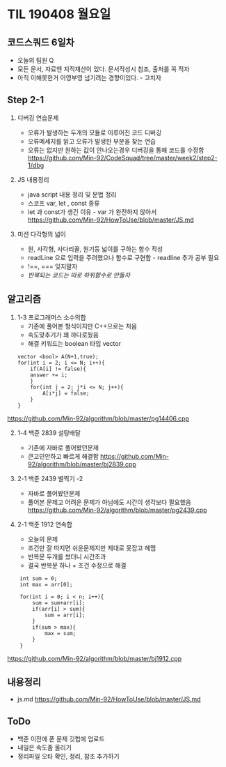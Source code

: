 # TIL 190408 월요일
## 코드스쿼드 6일차
- 오늘의 팀원 Q
- 모든 문서, 자료엔 지적재산이 있다. 문서작성시 참조, 출처를 꼭 적자
- 아직 이해못한거 어영부영 넘기려는 경향이있다. - 고치자

## Step 2-1
1. 디버깅 연습문제
    - 오류가 발생하는 두개의 모듈로 이루어진 코드 디버깅
    - 오류메세지를 읽고 오류가 발생한 부분을 찾는 연습
    - 오류는 없지만 원하는 값이 안나오는경우 디버깅을 통해 코드를 수정함
https://github.com/Min-92/CodeSquad/tree/master/week2/step2-1/dbg  

2. JS 내용정리
    - java script 내용 정리 및 문법 정리
    - 스코프 var, let , const 종류
    - let 과 const가 생긴 이유 - var 가 완전하지 않아서
https://github.com/Min-92/HowToUse/blob/master/JS.md  

3. 미션 다각형의 넓이
    - 원, 사각형, 사다리꼴, 원기둥 넓이를 구하는 함수 작성
    - readLine 으로 입력을 주려했으나 함수로 구현함 - readline 추가 공부 필요
    - !==, === 잊지말자
    - *반복되는 코드는 따로 하위함수로 만들자*
## 알고리즘
1. 1-3 프로그래머스 소수의합
    - 기존에 풀어본 형식이지만 C++으로는 처음
    - 속도맞추기가 꽤 까다로웠음
    - 해결 키워드는 boolean 타입 vector
    ~~~
    vector <bool> A(N+1,true);
    for(int i = 2; i <= N; i++){
        if(A[i] != false){
        answer += i;
        }
        for(int j = 2; j*i <= N; j++){
            A[i*j] = false;
        }
    }
    ~~~
https://github.com/Min-92/algorithm/blob/master/pg14406.cpp  

2. 1-4 백준 2839 설탕배달
    - 기존에 자바로 풀어봤던문제
    - 큰고민안하고 빠르게 해결함
https://github.com/Min-92/algorithm/blob/master/bj2839.cpp  

3. 2-1 백준 2439 별찍기 -2
    - 자바로 풀어봤던문제
    - 풀어본 문제고 어려운 문제가 아님에도 시간이 생각보다 필요했음
https://github.com/Min-92/algorithm/blob/master/pg2439.cpp

4. 2-1 백준 1912 연속합
    - 오늘의 문제
    - 조건만 잘 따지면 쉬운문제지만 제대로 못잡고 헤맴
    - 반복문 두개를 썼더니 시간초과
    - 결국 반복문 하나 + 조건 수정으로 해결
~~~
    int sum = 0;
    int max = arr[0];

    for(int i = 0; i < n; i++){
        sum = sum+arr[i];
        if(arr[i] > sum){
            sum = arr[i];
        }
        if(sum > max){
            max = sum;
        }
    }
~~~

https://github.com/Min-92/algorithm/blob/master/bj1912.cpp  

## 내용정리
- js.md
https://github.com/Min-92/HowToUse/blob/master/JS.md


## ToDo
- 백준 이전에 푼 문제 깃헙에 업로드
- 내일은 속도좀 올리기
- 정리파일 오타 확인, 정리, 참조 추가하기
